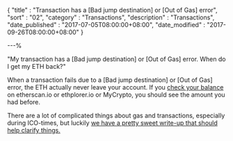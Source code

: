 {
"title"       : "Transaction has a [Bad jump destination] or [Out of Gas] error",
"sort"        : "02",
"category"    : "Transactions",
"description" : "Transactions",
"date_published" : "2017-07-05T08:00:00+08:00",
"date_modified"  : "2017-09-26T08:00:00+08:00"
}

---%


"My transaction has a [Bad jump destination] or [Out of Gas] error. When do I get my ETH back?"

When a transaction fails due to a [Bad jump destination] or [Out of Gas] error, the ETH actually never leave your account. If you [check your balance](https://support.mycrypto.com/getting-started/checking-balance-of-my-account.html) on etherscan.io or ethplorer.io or MyCrypto, you should see the amount you had before.

There are a lot of complicated things about gas and transactions, especially during ICO-times, but luckily [we have a pretty sweet write-up that should help clarify things.](https://support.mycrypto.com/gas/what-is-gas-ethereum.html)
